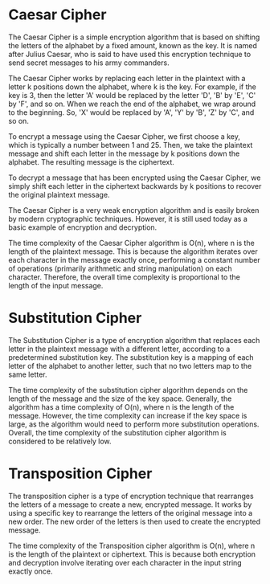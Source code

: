 # Caesar Cipher
The Caesar Cipher is a simple encryption algorithm that is based on shifting the letters of the alphabet by a fixed amount, known as the key. It is named after Julius Caesar, who is said to have used this encryption technique to send secret messages to his army commanders.

The Caesar Cipher works by replacing each letter in the plaintext with a letter k positions down the alphabet, where k is the key. For example, if the key is 3, then the letter 'A' would be replaced by the letter 'D', 'B' by 'E', 'C' by 'F', and so on. When we reach the end of the alphabet, we wrap around to the beginning. So, 'X' would be replaced by 'A', 'Y' by 'B', 'Z' by 'C', and so on.

To encrypt a message using the Caesar Cipher, we first choose a key, which is typically a number between 1 and 25. Then, we take the plaintext message and shift each letter in the message by k positions down the alphabet. The resulting message is the ciphertext.

To decrypt a message that has been encrypted using the Caesar Cipher, we simply shift each letter in the ciphertext backwards by k positions to recover the original plaintext message.

The Caesar Cipher is a very weak encryption algorithm and is easily broken by modern cryptographic techniques. However, it is still used today as a basic example of encryption and decryption.

The time complexity of the Caesar Cipher algorithm is O(n), where n is the length of the plaintext message. This is because the algorithm iterates over each character in the message exactly once, performing a constant number of operations (primarily arithmetic and string manipulation) on each character. Therefore, the overall time complexity is proportional to the length of the input message.

# Substitution Cipher
The Substitution Cipher is a type of encryption algorithm that replaces each letter in the plaintext message with a different letter, according to a predetermined substitution key. The substitution key is a mapping of each letter of the alphabet to another letter, such that no two letters map to the same letter.

The time complexity of the substitution cipher algorithm depends on the length of the message and the size of the key space. Generally, the algorithm has a time complexity of O(n), where n is the length of the message. However, the time complexity can increase if the key space is large, as the algorithm would need to perform more substitution operations. Overall, the time complexity of the substitution cipher algorithm is considered to be relatively low.

# Transposition Cipher
The transposition cipher is a type of encryption technique that rearranges the letters of a message to create a new, encrypted message. It works by using a specific key to rearrange the letters of the original message into a new order. The new order of the letters is then used to create the encrypted message.

The time complexity of the Transposition cipher algorithm is O(n), where n is the length of the plaintext or ciphertext. This is because both encryption and decryption involve iterating over each character in the input string exactly once.